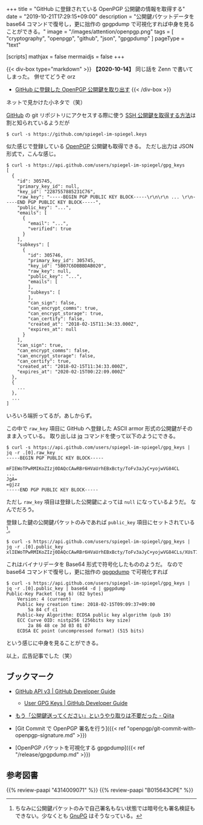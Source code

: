 +++
title = "GitHub に登録されている OpenPGP 公開鍵の情報を取得する"
date =  "2019-10-21T17:29:15+09:00"
description = "公開鍵パケットデータを base64 コマンドで復号し，更に拙作の gpgpdump で可視化すれば中身を見ることができる。"
image = "/images/attention/openpgp.png"
tags = [ "cryptography", "openpgp", "github", "json", "gpgpdump" ]
pageType = "text"

[scripts]
  mathjax = false
  mermaidjs = false
+++

{{< div-box type="markdown" >}}
**【2020-10-14】**
同じ話を Zenn で書いてしまった。
併せてどうぞ orz

- [GitHub に登録した OpenPGP 公開鍵を取り出す](https://zenn.dev/spiegel/articles/20201014-openpgp-pubkey-in-github)
{{< /div-box >}}

ネットで見かけた小ネタで（笑）

[GitHub] の git リポジトリにアクセスする際に使う [SSH 公開鍵を取得する方法](https://qiita.com/zackey2/items/429c77e5780ba8bc1bf9 "もう「公開鍵送ってください」というやり取りは不要だった - Qiita")は割と知られているようだが

```text
$ curl -s https://github.com/spiegel-im-spiegel.keys
```

似た感じで登録している [OpenPGP] 公開鍵も取得できる。
ただし出力は JSON 形式で，こんな感じ。

```text
$ curl -s https://api.github.com/users/spiegel-im-spiegel/gpg_keys
[
  {
    "id": 305745,
    "primary_key_id": null,
    "key_id": "2287557885231C76",
    "raw_key": "-----BEGIN PGP PUBLIC KEY BLOCK-----\r\n\r\n ... \r\n-----END PGP PUBLIC KEY BLOCK-----",
    "public_key": "...",
    "emails": [
      {
        "email": "...",
        "verified": true
      }
    ],
    "subkeys": [
      {
        "id": 305746,
        "primary_key_id": 305745,
        "key_id": "5B07C6DBBBDAB020",
        "raw_key": null,
        "public_key": "...",
        "emails": [
        ],
        "subkeys": [
        ],
        "can_sign": false,
        "can_encrypt_comms": true,
        "can_encrypt_storage": true,
        "can_certify": false,
        "created_at": "2018-02-15T11:34:33.000Z",
        "expires_at": null
      }
    ],
    "can_sign": true,
    "can_encrypt_comms": false,
    "can_encrypt_storage": false,
    "can_certify": true,
    "created_at": "2018-02-15T11:34:33.000Z",
    "expires_at": "2020-02-15T00:22:09.000Z"
  },
  {
    ...
  },
  ...
]
```

いろいろ端折ってるが，あしからず。

この中で `raw_key` 項目に GitHub へ登録した ASCII armor 形式の公開鍵がそのまま入っている。
取り出しは [jq] コマンドを使って以下のようにできる。

```text
$ curl -s https://api.github.com/users/spiegel-im-spiegel/gpg_keys | jq -r .[0].raw_key
-----BEGIN PGP PUBLIC KEY BLOCK-----

mFIEWoTPwRMIKoZIzj0DAQcCAwRBr6HVaUrhEBxBcty/ToFv3aJyC+yojwVG84CL
...
JgA=
=gjzz
-----END PGP PUBLIC KEY BLOCK-----
```

ただし `raw_key` 項目は登録した公開鍵によっては `null` になっているようだ。
なんでだろう。

登録した鍵の公開鍵パケットのみであれば `public_key` 項目にセットされている[^pk1]。

[^pk1]: ちなみに公開鍵パケットのみで自己署名もない状態では暗号化も署名検証もできない。少なくとも [GnuPG] はそうなっている。

```text
$ curl -s https://api.github.com/users/spiegel-im-spiegel/gpg_keys | jq -r .[0].public_key
xlIEWoTPwRMIKoZIzj0DAQcCAwRBr6HVaUrhEBxBcty/ToFv3aJyC+yojwVG84CLs/XUsT7TUUxrrME+RrzbCs4PMYjdZ9B9nCcD1ni2Bjk+GI9/
```

これはバイナリデータを Base64 形式で符号化したもののようだ。
なので base64 コマンドで復号し，更に拙作の [gpgpdump] で可視化すれば

```text
$ curl -s https://api.github.com/users/spiegel-im-spiegel/gpg_keys | jq -r .[0].public_key | base64 -d | gpgpdump 
Public-Key Packet (tag 6) (82 bytes)
    Version: 4 (current)
    Public key creation time: 2018-02-15T09:09:37+09:00
        5a 84 cf c1
    Public-key Algorithm: ECDSA public key algorithm (pub 19)
    ECC Curve OID: nistp256 (256bits key size)
        2a 86 48 ce 3d 03 01 07
    ECDSA EC point (uncompressed format) (515 bits)
```

という感じに中身を見ることができる。

以上，広告記事でした（笑）

## ブックマーク

- [GitHub API v3 | GitHub Developer Guide](https://developer.github.com/v3/)
    - [User GPG Keys | GitHub Developer Guide](https://developer.github.com/v3/users/gpg_keys/)

- [もう「公開鍵送ってください」というやり取りは不要だった - Qiita](https://qiita.com/zackey2/items/429c77e5780ba8bc1bf9)

- [Git Commit で OpenPGP 署名を行う]({{< ref "openpgp/git-commit-with-openpgp-signature.md" >}})
- [OpenPGP パケットを可視化する gpgpdump]({{< ref "/release/gpgpdump.md" >}})

[GitHub]: https://github.com/
[OpenPGP]: http://tools.ietf.org/html/rfc4880 "RFC 4880 - OpenPGP Message Format"
[GnuPG]: https://gnupg.org/ "The GNU Privacy Guard"
[jq]: https://stedolan.github.io/jq/
[gpgpdump]: https://github.com/spiegel-im-spiegel/gpgpdump "spiegel-im-spiegel/gpgpdump: OpenPGP packet visualizer"

## 参考図書

{{% review-paapi "4314009071" %}} <!-- 暗号化 プライバシーを救った反乱者たち -->
{{% review-paapi "B015643CPE" %}} <!-- 暗号技術入門 第3版 -->
